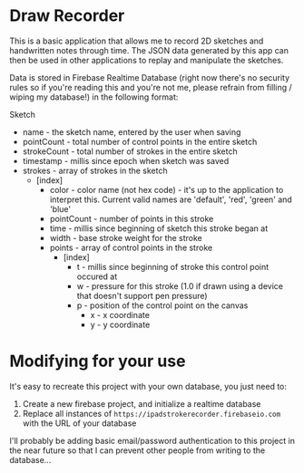 # Draw Recorder

This is a basic application that allows me to record 2D sketches and handwritten notes through time. The JSON data generated by this app can then be used in other applications to replay and manipulate the sketches.

Data is stored in Firebase Realtime Database (right now there's no security rules so if you're reading this and you're not me, please refrain from filling / wiping my database!) in the following format:

Sketch

  * name - the sketch name, entered by the user when saving
  * pointCount - total number of control points in the entire sketch
  * strokeCount - total number of strokes in the entire sketch
  * timestamp - millis since epoch when sketch was saved
  * strokes - array of strokes in the sketch
    * [index]
      * color - color name (not hex code) - it's up to the application to interpret this. Current valid names are 'default', 'red', 'green' and 'blue'
      * pointCount - number of points in this stroke
      * time - millis since beginning of sketch this stroke began at
      * width - base stroke weight for the stroke
      * points - array of control points in the stroke
        * [index]
          * t - millis since beginning of stroke this control point occured at
          * w - pressure for this stroke (1.0 if drawn using a device that doesn't support pen pressure)
          * p - position of the control point on the canvas
            * x - x coordinate
            * y - y coordinate


# Modifying for your use

It's easy to recreate this project with your own database, you just need to:

  1. Create a new firebase project, and initialize a realtime database
  2. Replace all instances of `https://ipadstrokerecorder.firebaseio.com` with the URL of your database

I'll probably be adding basic email/password authentication to this project in the near future so that I can prevent other people from writing to the database...